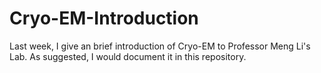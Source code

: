 # Cryo-EM-Introduction
Last week, I give an brief introduction of Cryo-EM to Professor Meng Li's Lab. As suggested, I would document it in this repository.
